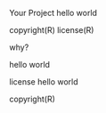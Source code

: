 Your Project
hello world

copyright(R)
license(R)

why?


hello world

license
hello world

copyright(R)

